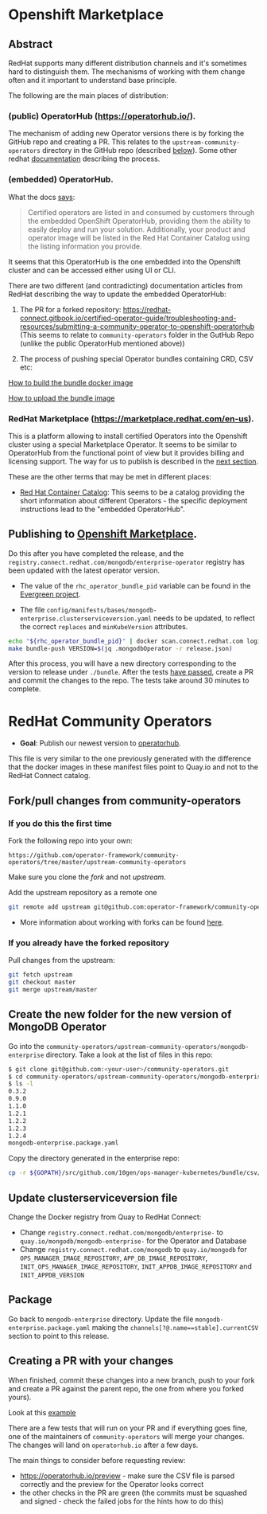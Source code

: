 # Openshift Marketplace

## Abstract

RedHat supports many different distribution channels and it's sometimes hard to
distinguish them. The mechanisms of working with them change often and it
important to understand base principle.

The following are the main places of distribution:

### (public) OperatorHub (https://operatorhub.io/).
The mechanism of adding new Operator versions there is by forking the GitHub
repo and creating a PR. This relates to the `upstream-community-operators`
directory in the GitHub repo (described [below](#community)). Some other redhat
[documentation](https://redhat-connect.gitbook.io/certified-operator-guide/troubleshooting-and-resources/submitting-a-community-operator-to-operatorhub.io#submission-process-overview)
describing the process.

### (embedded) OperatorHub.

What the docs
[says](https://redhat-connect.gitbook.io/partner-guide-for-red-hat-openshift-and-container/certify-your-operator/certify-your-operator-bundle-image):

> Certified operators are listed in and consumed by customers through the
> embedded OpenShift OperatorHub, providing them the ability to easily deploy
> and run your solution. Additionally, your product and operator image will be
> listed in the Red Hat Container Catalog using the listing information you
> provide.‌

It seems that this OperatorHub is the one embedded into the Openshift cluster
and can be accessed either using UI or CLI.

There are two different (and contradicting) documentation articles from RedHat
describing the way to update the embedded OperatorHub:

1. The PR for a forked repository:
https://redhat-connect.gitbook.io/certified-operator-guide/troubleshooting-and-resources/submitting-a-community-operator-to-openshift-operatorhub
(This seems to relate to `community-operators` folder in the GutHub Repo (unlike
the public OperatorHub mentioned above))

2. The process of pushing special Operator bundles containing CRD, CSV etc:

[How to build the bundle docker image](https://redhat-connect.gitbook.io/certified-operator-guide/ocp-deployment/operator-metadata/creating-the-metadata-bundle)

[How to upload the bundle image](https://redhat-connect.gitbook.io/partner-guide-for-red-hat-openshift-and-container/certify-your-operator/certify-your-operator-bundle-image/uploading-your-operator-bundle-image)


### RedHat Marketplace (https://marketplace.redhat.com/en-us).

This is a platform allowing to install certified Operators into the Openshift
cluster using a special Marketplace Operator. It seems to be similar to
OperatorHub from the functional point of view but it provides billing and
licensing support. The way for us to publish is described in the [next
section](#marketplace).

These are the other terms that may be met in different places:

* [Red Hat Container Catalog](https://catalog.redhat.com/): This seems to be a
  catalog providing the short information about different Operators - the
  specific deployment instructions lead to the "embedded OperatorHub".

## <a name="marketplace"></a> Publishing to [Openshift Marketplace](https://marketplace.redhat.com/en-us).

Do this after you have completed the release, and the
`registry.connect.redhat.com/mongodb/enterprise-operator` registry has been
updated with the latest operator version.

* The value of the `rhc_operator_bundle_pid` variable can be found
  in the [Evergreen
  project](https://evergreen.mongodb.com/projects##ops-manager-kubernetes).
  
* The file
  `config/manifests/bases/mongodb-enterprise.clusterserviceversion.yaml` needs
  to be updated, to reflect the correct `replaces` and `minKubeVersion`
  attributes.

```bash
echo "${rhc_operator_bundle_pid}" | docker scan.connect.redhat.com login -u unused --password-stdin 
make bundle-push VERSION=$(jq .mongodbOperator -r release.json)
```

After this process, you will have a new directory corresponding to the version
to release under `./bundle`. After the tests [have
passed](https://connect.redhat.com/project/5894371/images), create a PR and
commit the changes to the repo. The tests take around 30 minutes to complete.


# <a name="community"></a> RedHat Community Operators

* **Goal**: Publish our newest version to [operatorhub](https://operatorhub.io).

This file is very similar to the one previously generated
with the difference that the docker images in these manifest files
point to Quay.io and not to the RedHat Connect catalog.


## Fork/pull changes from community-operators
### If you do this the first time
Fork the following repo into your own:

    https://github.com/operator-framework/community-operators/tree/master/upstream-community-operators

Make sure you clone the *fork* and not *upstream*.

Add the upstream repository as a remote one

```bash
git remote add upstream git@github.com:operator-framework/community-operators.git
```

* More information about working with forks can be found
[here](https://help.github.com/en/articles/fork-a-repo).

### If you already have the forked repository
Pull changes from the upstream:

```bash
git fetch upstream
git checkout master
git merge upstream/master
```

## Create the new folder for the new version of MongoDB Operator

Go into the
`community-operators/upstream-community-operators/mongodb-enterprise`
directory. Take a look at the list of files in this repo:

``` bash
$ git clone git@github.com:<your-user>/community-operators.git
$ cd community-operators/upstream-community-operators/mongodb-enterprise
$ ls -l
0.3.2
0.9.0
1.1.0
1.2.1
1.2.2
1.2.3
1.2.4
mongodb-enterprise.package.yaml
```

Copy the directory generated in the enterprise repo:

``` bash
cp -r ${GOPATH}/src/github.com/10gen/ops-manager-kubernetes/bundle/csv/X.Y.Z .
```


## Update clusterserviceversion file

Change the Docker registry from Quay to RedHat Connect:

* Change `registry.connect.redhat.com/mongodb/enterprise-` to
  `quay.io/mongodb/mongodb-enterprise-` for the Operator and Database
* Change `registry.connect.redhat.com/mongodb` to `quay.io/mongodb` for
`OPS_MANAGER_IMAGE_REPOSITORY`, `APP_DB_IMAGE_REPOSITORY`,
`INIT_OPS_MANAGER_IMAGE_REPOSITORY`, `INIT_APPDB_IMAGE_REPOSITORY` and
`INIT_APPDB_VERSION`

## Package

Go back to `mongodb-enterprise` directory. Update the file
`mongodb-enterprise.package.yaml` making the
`channels[?@.name==stable].currentCSV` section to point to this release.

## Creating a PR with your changes

When finished, commit these changes into a new branch, push to your
fork and create a PR against the parent repo, the one from where you forked yours).

Look at this [example](https://github.com/operator-framework/community-operators/pull/540)

There are a few tests that will run on your PR and if everything goes
fine, one of the maintainers of `community-operators` will merge your
changes. The changes will land on `operatorhub.io` after a few days.

The main things to consider before requesting review:

* https://operatorhub.io/preview - make sure the CSV file is parsed correctly
  and the preview for the Operator looks correct
* the other checks in the PR are green (the commits must be squashed and
  signed - check the failed jobs for the hints how to do this)
